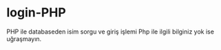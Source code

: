# login-PHP
PHP ile databaseden isim sorgu ve giriş işlemi
Php ile ilgili bilginiz yok ise uğraşmayın.
